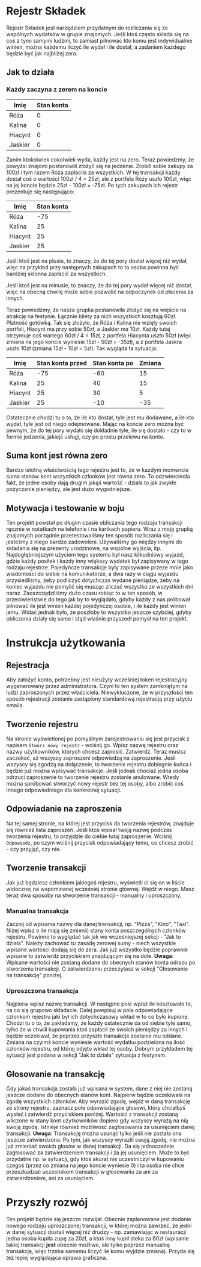 # Rejestr Składek

Rejestr Składek jest narzędziem przydatnym do rozliczania się ze wspólnych
wydatków w grupie znajomych. Jeśli ktoś często składa się na coś z tymi samymi
ludźmi, to zamiast pilnować kto komu jest indywidualnie winien, można każdemu
liczyć ile wydał i ile dostał, a zadaniem każdego będzie być jak najbliżej zera.

## Jak to działa

### Każdy zaczyna z zerem na koncie

| Imię      | Stan konta |
| --------- | ---------- |
| Róża      | 0          |
| Kalina    | 0          |
| Hiacynt   | 0          |
| Jaskier   | 0          |

Zanim ktokolwiek cokolwiek wyda, każdy jest na zero. Teraz powiedzmy, że
powyźsi znajomi postanowili złożyć się na jedzenie. Zrobili sobie zakupy za
100zł i tym razem Róża zapłaciła za wszystkich. W tej transakcji każdy dostał
coś o wartości 100zł / 4 = 25zł, ale z portfela Róży uszło 100zł, więc na jej
koncie będzie 25zł - 100zł = -75zł. Po tych zakupach ich rejestr prezentuje się
następująco:

| Imię      | Stan konta |
| --------- | ---------- |
| Róża      | -75        |
| Kalina    | 25         |
| Hiacynt   | 25         |
| Jaskier   | 25         |

Jeśli ktoś jest na plusie, to znaczy, że do tej pory dostał więcej niż wydał,
więc na przykład przy następnych zakupach to ta osoba powinna być bardziej
skłonna zapłacić za wszystkich.

Jeśli ktoś jest na minusie, to znaczy, że do tej pory wydał więcej niż dostał,
więc na obecną chwilę może sobie pozwolić na odpoczynek od płacenia za innych.

Teraz powiedzmy, że nasza grupka postanowiła złożyć się na wejście na atrakcję
na festynie. Łącznie bilety za nich wszystkich kosztują 60zł. Płatność gotówką.
Tak się złożyło, że Róża i Kalina nie wzięły swoich portfeli, Hiacynt ma przy
sobie 50zł, a Jaskier ma 10zł. Każdy tutaj otrzymuje coś wartego
60zł / 4 = 15zł, z portfela Hiacynta uszło 50zł (więc zmiana na jego koncie
wyniesie 15zł - 50zł = -35zł), a z portfela Jaskra uszło 10zł
(zmiana 15zł - 10zł = 5zł). Tak wygląda ta sytuacja:

| Imię      | Stan konta przed | Stan konta po | Zmiana |
| --------- | ---------------- | ------------- | ------ |
| Róża      | -75              | -60           | 15     |
| Kalina    | 25               | 40            | 15     |
| Hiacynt   | 25               | 30            | 5      |
| Jaskier   | 25               | -10           | -35    |

Ostatecznie chodzi tu o to, że ile kto dostał, tyle jest mu dodawane, a ile kto
wydał, tyle jest od niego odejmowane. Mając na koncie zero można być pewnym, że
do tej pory wydało się dokładnie tyle, ile się dostało - czy to w formie
jedzenia, jakiejś usługi, czy po prostu przelewu na konto.

## Suma kont jest równa zero

Bardzo istotną właściwością tego rejestru jest to, że w każdym momencie suma
stanów kont wszystkich członków jest równa zero. To odzwierciedla fakt, że jedne
osoby dają drugim jakąś wartość - działa to jak zwykłe pożyczanie pieniędzy, ale
jest dużo wygodniejsze.

## Motywacja i testowanie w boju

Ten projekt powstał po długim czasie obliczania tego rodzaju transakcji ręcznie
w notatkach na telefonie i na kartkach papieru. Wraz z moją grupką znajomych
porządnie przetestowaliśmy ten sposób rozliczania się i jesteśmy z niego bardzo
zadowoleni. Używaliśmy go między innymi do składania się na prezenty
urodzinowe, na wspólne wyjścia, itp. Najdogłębniejszym użyciem tego systemu był
nasz kilkudniowy wyjazd, gdzie każdy posiłek i każdy inny większy wydatek był
zapisywany w tego rodzaju rejestrze. Pojedyńcze transakcje były zapisywane
przeze mnie jako wiadomości do siebie na komunikatorze, a dwa razy w ciągu
wyjazdu przysiedliśmy, żeby podliczyć dotychczas wydane pieniądze, żeby na
koniec wyjazdu nie pomylić się musząc zliczać wszystko ze wszystkich dni naraz.
Zaoszczędziliśmy dużo czasu robiąc to w ten sposób, w przeciwieństwie do tego
jak by to wyglądało, gdyby każdy z nas próbował pilnować ile jest winien każdej
pojedyńczej osobie, i ile każdy jest winien jemu. Widać jednak było, że poszłoby
to wszystko jeszcze szybciej, gdyby obliczenia działy się same i stąd właśnie
przyszedł pomysł na ten projekt.

# Instrukcja użytkowania

## Rejestracja

Aby założyć konto, potrzebny jest nieużyty wcześniej token rejestracyjny
wygenerowany przez administratora. Czyni to ten system zamkniętym na ludzi
zaproszonych przez właściciela. Niewykluczone, że w przyszłości ten sposób
rejestracji zostanie zastąpiony standardową rejestracją przy użyciu emaila.

## Tworzenie rejestru

Na stronie wyświetlonej po pomyślnym zarejestrowaniu się jest przycisk z napisem
```Stwórz nowy rejestr``` - wciśnij go. Wpisz nazwę rejestru oraz nazwy
użytkowników, których chcesz zaprosić. Zatwierdź. Teraz musisz zaczekać, aż
wszyscy zaproszeni odpowiedzą na zaproszenie. Jeśli wszyscy się zgodzą na
dołączenie, to tworzenie rejestru dobiegnie końca i będzie już można wpisywać
transakcje. Jeśli jednak chociaż jedna osoba odrzuci zaproszenie to tworzenie
rejestru zostanie anulowane. Wtedy można spróbować stworzyć nowy rejestr bez
tej osoby, albo zrobić coś innego odpowiedniego dla konkretnej sytuacji.

## Odpowiadanie na zaproszenia

Na tej samej stronie, na której jest przycisk do tworzenia rejestrów, znajduje
się również lista zaproszeń. Jeśli ktoś wpisał twoją nazwę podczas tworzenia
rejestru, to przyjdzie do ciebie tutaj zaproszenie. Wciśnij ```Odpowiedz```, po
czym wciśnij przycisk odpowiadający temu, co chcesz zrobić - czy przyjąć,
czy nie.

## Tworzenie transakcji

Jak już będziesz członkiem jakiegoś rejestru, wyświetli ci się on w liście
widocznej na wspominanej wcześniej stronie głównej. Wejdź w niego. Masz teraz
dwa sposoby na stworzenie transakcji - manualny i uproszczony.

### Manualna transakcja

Zacznij od wpisania nazwy dla danej transakcji, np. "Pizza", "Kino", "Taxi".
Niżej wpisz o ile mają się zmienić stany konta poszczególnych członków rejestru.
Powinno to wyglądać tak jak we wcześniejszej sekcji - "Jak to działa". Należy
zachować tu zasadę zerowej sumy - niech wszystkie wpisane wartości dodają się
do zera. Jak już wszystko będzie poprawnie wpisane to zatwierdź przyciskiem
znajdującym się na dole. **Uwaga**: Wpisane wartości nie zostaną dodane do
obecnych stanów konta odrazu po stworzeniu transakcji. O zatwierdzaniu
przeczytasz w sekcji "Głosowanie na transakcję" poniżej.

### Uproszczona transakcja

Najpierw wpisz nazwę transakcji. W następne pole wpisz ile kosztowało to, na co
się grupowo składacie. Dalej powpisuj w pola odpowiadające członkom rejestru
jaki był ich dotychczasowy wkład w to co było kupione. Chodzi tu o to, że
zakładamy, że każdy ostatecznie da od siebie tyle samo, tylko że w chwili
kupowania ktoś zapłacił ze swoich pieniędzy za innych i będzie oczekiwał, że
poprzez przyszłe transakcje zostanie mu oddane. Zmiana na czyimś koncie wyniesie
wartość wydatku podzielona na ilość członków rejestru, od której odjęto wkład
tej osoby. Dobrym przykładem tej sytuacji jest podana w sekcji "Jak to działa"
sytuacja z festynem.

## Głosowanie na transakcję

Gdy jakaś transakcja została już wpisana w system, dane z niej nie zostaną
jeszcze dodane do obecnych stanów kont. Najpierw będzie oczekiwała na zgodę
wszystkich członków. Aby wyrazić zgodę, wejdź w daną transakcję ze strony
rejestru, zaznacz pole odpowiadające głosowi, który chciałbyś wysłać i zatwierdź
przyciskiem poniżej. Wartości z transakcji zostaną wliczone w stany kont
użytkowników dopiero gdy wszyscy wyrażą na nią swoją zgodę. Istnieje również
możliwość zagłosowania za usunięciem danej transakcji. **Uwaga**: Transakcję
można usunąć tylko jeśli nie została ona jeszcze zatwierdzona. Po tym, jak
wszyscy wyrazili swoją zgodę, nie można już zmieniać swoich głosów w danej
transakcji. Da się jednocześnie zagłosować za zatwierdzeniem transakcji i za jej
usunięciem. Może to być przydatne np. w sytuacji, gdy ktoś akurat nie
uczestniczył w kupowaniu czegoś (przez co zmiana na jego koncie wyniesie 0)
i ta osoba nie chce przeszkadzać uczestnikom transakcji w głosowaniu za ani za
zatwierdzeniem, ani za usunięciem.

# Przyszły rozwój

Ten projekt będzie się jeszcze rozwijał. Obecnie zaplanowane jest dodanie nowego
rodzaju uproszczonej transakcji, w której można zawrzeć, że jedni w danej
sytuacji dostali więcej niż drudzy - np. zamawiając w restauracji jedna osoba
kupiła zupę za 20zł, a ktoś inny kupił steka za 60zł (wpisanie takiej transakcji
**jest** obecnie możliwe, ale tylko poprzez manualną transakcję, więc trzeba
samemu liczyć ile komu wyjdzie zmiana). Przyda się też lepiej wyglądająca oprawa
graficzna.
